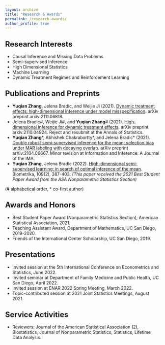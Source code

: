 ```yaml
---
layout: archive
title: "Research & Awards"
permalink: /research-awards/
author_profile: true
---
```


<font size="5">Research Interests</font>
------
<ul>
    <li>Causal Inference and Missing Data Problems</li>
    <li>Semi-supervised Inference</li>
    <li>High Dimensional Statistics</li>
    <li>Machine Learning</li>
    <li>Dynamic Treatment Regimes and Reinforcement Learning</li>
</ul>

<font size="5">Publications and Preprints</font>
------
<ul>
    <li><b>Yuqian Zhang</b>, Jelena Bradic, and Weijie Ji (2021). <a href="https://arxiv.org/abs/2111.06818">Dynamic treatment effects: high-dimensional inference under model misspecification</a>. arXiv preprint arxiv:2111.06818.</li>
    <li>Jelena Bradic#, Weijie Ji#, and <b>Yuqian Zhang</b># (2021). <a href="https://arxiv.org/abs/2110.04924">High-dimensional inference for dynamic treatment effects</a>. arXiv preprint arxiv:2110.04924. Reject and resubmit at the Annals of Statistics.</li>
    <li><b>Yuqian Zhang</b>*, Abhishek Chakrabortty*, and Jelena Bradic* (2021). <a href="https://arxiv.org/abs/2104.06667">Double robust semi-supervised inference for the mean: selection bias under MAR labeling with decaying overlap</a>. arXiv preprint arXiv:2104.06667. Minor revision at Information and Inference: A Journal of the IMA.</li>
    <li><b>Yuqian Zhang</b>, Jelena Bradic (2022). <a href="https://academic.oup.com/biomet/article/109/2/387/6370142">High-dimensional semi-supervised learning: in search of optimal inference of the mean</a>. Biometrika, 109(2), 387-403. <i>(This paper received the 2021 Best Student Paper Award from the ASA Nonparametric Statistics Section)</i></li>
</ul>
(# alphabetical order, * co-first author)

<font size="5">Awards and Honors</font>
------
<ul>
    <li>Best Student Paper Award (Nonparametric Statistics Section), American Statistical Association, 2021.</li>
    <li>Teaching Assistant Award, Department of Mathematics, UC San Diego, 2019-2020.</li>
    <li>Friends of the International Center Scholarship, UC San Diego, 2019.</li>
</ul>

<font size="5">Presentations</font>
------
<ul>
    <li>Invited session at the 5th International Conference on Econometrics and Statistics, June 2022.</li>
    <li>Invited seminar at Department of Family Medicine and Public Health, UC San Diego, April 2022.</li>
    <li>Invited session at ENAR 2022 Spring Meeting, March 2022.</li>
    <li>Topic-contributed session at 2021 Joint Statistics Meetings, August 2021. </li>
</ul>

<font size="5">Service Activities</font>
------
<ul>
    <li>Reviewers: Journal of the American Statistical Association (2), Biostatistics, Journal of Nonparametric Statistics, Statistics, Lifetime Data Analysis.</li>
</ul>
